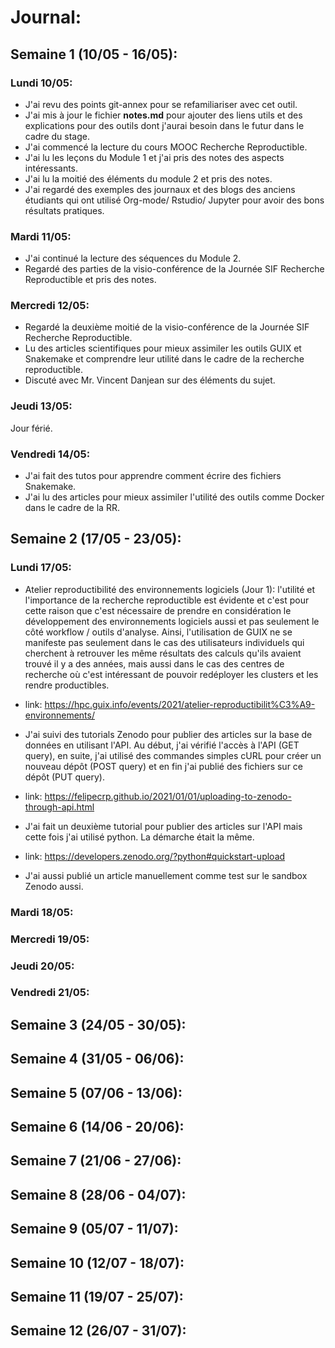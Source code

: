 # Journal:

## Semaine 1 (10/05 - 16/05):

### Lundi 10/05:
- J'ai revu des points git-annex pour se refamiliariser avec cet outil.
- J'ai mis à jour le fichier __notes.md__ pour ajouter des liens utils et des explications pour des outils dont j'aurai besoin dans le futur dans le cadre du stage.
- J'ai commencé la lecture du cours MOOC Recherche Reproductible.
- J'ai lu les leçons du Module 1 et j'ai pris des notes des aspects intéressants.
- J'ai lu la moitié des éléments du module 2 et pris des notes.
- J'ai regardé des exemples des journaux et des blogs des anciens étudiants qui ont utilisé Org-mode/ Rstudio/ Jupyter pour avoir des bons résultats pratiques.

### Mardi 11/05:
- J'ai continué la lecture des séquences du Module 2.
- Regardé des parties de la visio-conférence de la Journée SIF Recherche Reproductible et pris des notes.

### Mercredi 12/05:
- Regardé la deuxième moitié de la visio-conférence de la Journée SIF Recherche Reproductible.
- Lu des articles scientifiques pour mieux assimiler les outils GUIX et Snakemake et comprendre leur utilité dans le cadre de la recherche reproductible.
- Discuté avec Mr. Vincent Danjean sur des éléments du sujet. 

### Jeudi 13/05:
Jour férié.

### Vendredi 14/05:
- J'ai fait des tutos pour apprendre comment écrire des fichiers Snakemake.
- J'ai lu des articles pour mieux assimiler l'utilité des outils comme Docker dans le cadre de la RR.

## Semaine 2 (17/05 - 23/05):

### Lundi 17/05:
- Atelier reproductibilité des environnements logiciels (Jour 1): l'utilité et l'importance de la recherche reproductible est évidente et c'est pour cette raison que c'est nécessaire de prendre en considération le développement des environnements logiciels aussi et pas seulement le côté workflow / outils d'analyse. Ainsi, l'utilisation de GUIX ne se manifeste pas seulement dans le cas des utilisateurs individuels qui cherchent à retrouver les même résultats des calculs qu'ils avaient trouvé il y a des années, mais aussi dans le cas des centres de recherche où c'est intéressant de pouvoir redéployer les clusters et les rendre productibles. 
+ link: https://hpc.guix.info/events/2021/atelier-reproductibilit%C3%A9-environnements/
- J'ai suivi des tutorials Zenodo pour publier des articles sur la base de données en utilisant l'API. Au début, j'ai vérifié l'accès à l'API (GET query), en suite, j'ai utilisé des commandes simples cURL pour créer un nouveau dépôt (POST query) et en fin j'ai publié des fichiers sur ce dépôt (PUT query).
+ link: https://felipecrp.github.io/2021/01/01/uploading-to-zenodo-through-api.html
- J'ai fait un deuxième tutorial pour publier des articles sur l'API mais cette fois j'ai utilisé python. La démarche était la même.
+ link: https://developers.zenodo.org/?python#quickstart-upload
- J'ai aussi publié un article manuellement comme test sur le sandbox Zenodo aussi.

### Mardi 18/05:



### Mercredi 19/05:


### Jeudi 20/05:


### Vendredi 21/05:



## Semaine 3 (24/05 - 30/05):



## Semaine 4 (31/05 - 06/06):



## Semaine 5 (07/06 - 13/06):



## Semaine 6 (14/06 - 20/06):



## Semaine 7 (21/06 - 27/06):



## Semaine 8 (28/06 - 04/07):



## Semaine 9 (05/07 - 11/07):



## Semaine 10 (12/07 - 18/07):



## Semaine 11 (19/07 - 25/07):



## Semaine 12 (26/07 - 31/07):





